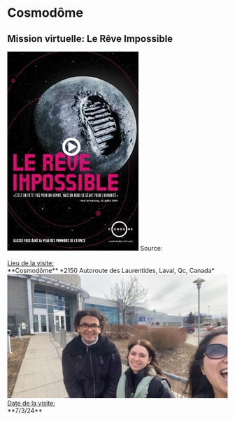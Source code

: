 <h1>Cosmodôme</h1>
<h2>Mission virtuelle: Le Rêve Impossible</h2>
<img src="medias/affiche_reve_impossible.PNG" width="300">
Source: 
<https://cosmodome.org/activites-familiale/missions-virtuelles/>
<br>
<br>
<ins>Lieu de la visite:</ins> <br>
**Cosmodôme**
*2150 Autoroute des Laurentides, Laval, Qc, Canada* <br>
<img src="medias/moi_mouhmoud_manu_cosmodome.png" width="700">
<ins>Date de la visite:</ins> <br>
**7/3/24** <br>
